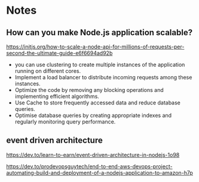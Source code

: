 # Notes

## How can you make Node.js application scalable?

<https://initjs.org/how-to-scale-a-node-api-for-millions-of-requests-per-second-the-ultimate-guide-e6f6694ad92b>

- you can use clustering to create multiple instances of the application running on different cores.
- Implement a load balancer to distribute incoming requests among these instances.
- Optimize the code by removing any blocking operations and implementing efficient algorithms.
- Use Cache to store frequently accessed data and reduce database queries.
- Optimise database queries by creating appropriate indexes and regularly monitoring query performance.

## event driven architecture

<https://dev.to/learn-to-earn/event-driven-architecture-in-nodejs-1o98>

<https://dev.to/prodevopsguytech/end-to-end-aws-devops-project-automating-build-and-deployment-of-a-nodejs-application-to-amazon-h7p>
